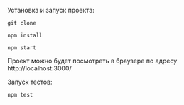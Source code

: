 Установка и запуск проекта:

    git clone

    npm install
    
    npm start
    
Проект можно будет посмотреть в браузере по адресу http://localhost:3000/

Запуск тестов:

    npm test
   
